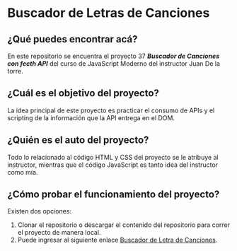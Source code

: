 # Buscador de Letras de Canciones

## ¿Qué puedes encontrar acá?
En este repositorio se encuentra el proyecto 37 **_Buscador de Canciones con fecth API_** del curso de JavaScript Moderno del instructor Juan De la torre.

## ¿Cuál es el objetivo del proyecto?
La idea principal de este proyecto es practicar el consumo de APIs y el scripting de la información que la API entrega en el DOM.

## ¿Quién es el auto del proyecto?
Todo lo relacionado al código HTML y CSS del proyecto se le atribuye al instructor, mientras que el código JavaScript es tanto idea del instructor como mía.

## ¿Cómo probar el funcionamiento del proyecto?

Existen dos opciones:

1. Clonar el repositorio o descargar el contenido del repositorio para correr el proyecto de manera local.
2. Puede ingresar al siguiente enlace [Buscador de Letra de Canciones](https://youthful-hodgkin-1d38a4.netlify.app/).